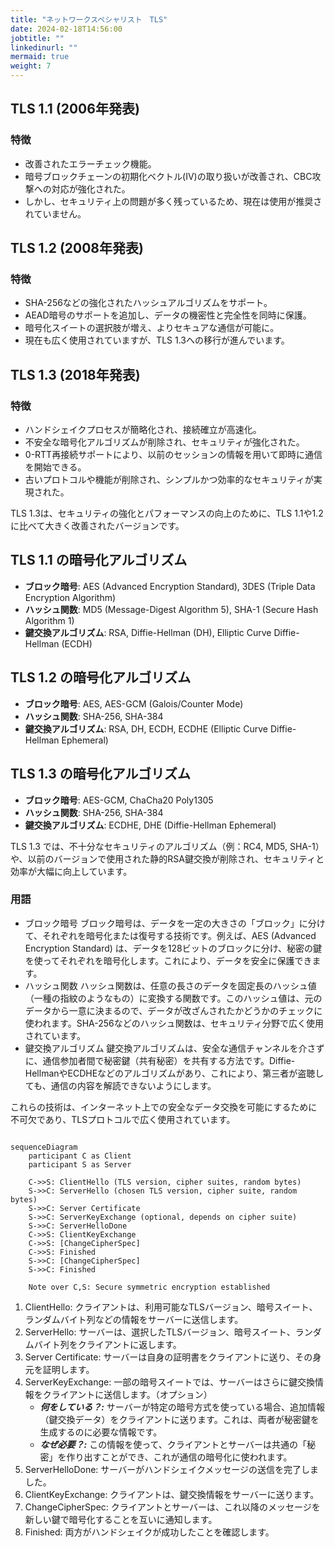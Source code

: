 ```yaml
---
title: "ネットワークスペシャリスト　TLS"
date: 2024-02-18T14:56:00
jobtitle: ""
linkedinurl: ""
mermaid: true
weight: 7
---
```



## TLS 1.1 (2006年発表)

### 特徴
- 改善されたエラーチェック機能。
- 暗号ブロックチェーンの初期化ベクトル(IV)の取り扱いが改善され、CBC攻撃への対応が強化された。
- しかし、セキュリティ上の問題が多く残っているため、現在は使用が推奨されていません。

## TLS 1.2 (2008年発表)

### 特徴
- SHA-256などの強化されたハッシュアルゴリズムをサポート。
- AEAD暗号のサポートを追加し、データの機密性と完全性を同時に保護。
- 暗号化スイートの選択肢が増え、よりセキュアな通信が可能に。
- 現在も広く使用されていますが、TLS 1.3への移行が進んでいます。

## TLS 1.3 (2018年発表)

### 特徴
- ハンドシェイクプロセスが簡略化され、接続確立が高速化。
- 不安全な暗号化アルゴリズムが削除され、セキュリティが強化された。
- 0-RTT再接続サポートにより、以前のセッションの情報を用いて即時に通信を開始できる。
- 古いプロトコルや機能が削除され、シンプルかつ効率的なセキュリティが実現された。

TLS 1.3は、セキュリティの強化とパフォーマンスの向上のために、TLS 1.1や1.2に比べて大きく改善されたバージョンです。

## TLS 1.1 の暗号化アルゴリズム

- **ブロック暗号**: AES (Advanced Encryption Standard), 3DES (Triple Data Encryption Algorithm)
- **ハッシュ関数**: MD5 (Message-Digest Algorithm 5), SHA-1 (Secure Hash Algorithm 1)
- **鍵交換アルゴリズム**: RSA, Diffie-Hellman (DH), Elliptic Curve Diffie-Hellman (ECDH)

## TLS 1.2 の暗号化アルゴリズム

- **ブロック暗号**: AES, AES-GCM (Galois/Counter Mode)
- **ハッシュ関数**: SHA-256, SHA-384
- **鍵交換アルゴリズム**: RSA, DH, ECDH, ECDHE (Elliptic Curve Diffie-Hellman Ephemeral)

## TLS 1.3 の暗号化アルゴリズム

- **ブロック暗号**: AES-GCM, ChaCha20 Poly1305
- **ハッシュ関数**: SHA-256, SHA-384
- **鍵交換アルゴリズム**: ECDHE, DHE (Diffie-Hellman Ephemeral)

TLS 1.3 では、不十分なセキュリティのアルゴリズム（例：RC4, MD5, SHA-1）や、以前のバージョンで使用された静的RSA鍵交換が削除され、セキュリティと効率が大幅に向上しています。



### 用語
- ブロック暗号
ブロック暗号は、データを一定の大きさの「ブロック」に分けて、それぞれを暗号化または復号する技術です。例えば、AES (Advanced Encryption Standard) は、データを128ビットのブロックに分け、秘密の鍵を使ってそれぞれを暗号化します。これにより、データを安全に保護できます。
- ハッシュ関数
ハッシュ関数は、任意の長さのデータを固定長のハッシュ値（一種の指紋のようなもの）に変換する関数です。このハッシュ値は、元のデータから一意に決まるので、データが改ざんされたかどうかのチェックに使われます。SHA-256などのハッシュ関数は、セキュリティ分野で広く使用されています。
- 鍵交換アルゴリズム
鍵交換アルゴリズムは、安全な通信チャンネルを介さずに、通信参加者間で秘密鍵（共有秘密）を共有する方法です。Diffie-HellmanやECDHEなどのアルゴリズムがあり、これにより、第三者が盗聴しても、通信の内容を解読できないようにします。

これらの技術は、インターネット上での安全なデータ交換を可能にするために不可欠であり、TLSプロトコルで広く使用されています。

```mermaid

sequenceDiagram
    participant C as Client
    participant S as Server

    C->>S: ClientHello (TLS version, cipher suites, random bytes)
    S->>C: ServerHello (chosen TLS version, cipher suite, random bytes)
    S->>C: Server Certificate
    S->>C: ServerKeyExchange (optional, depends on cipher suite)
    S->>C: ServerHelloDone
    C->>S: ClientKeyExchange
    C->>S: [ChangeCipherSpec]
    C->>S: Finished
    S->>C: [ChangeCipherSpec]
    S->>C: Finished

    Note over C,S: Secure symmetric encryption established

```

1. ClientHello: クライアントは、利用可能なTLSバージョン、暗号スイート、ランダムバイト列などの情報をサーバーに送信します。
2. ServerHello: サーバーは、選択したTLSバージョン、暗号スイート、ランダムバイト列をクライアントに返します。
3. Server Certificate: サーバーは自身の証明書をクライアントに送り、その身元を証明します。
4. ServerKeyExchange: 一部の暗号スイートでは、サーバーはさらに鍵交換情報をクライアントに送信します。（オプション）
   - ***何をしている？:*** サーバーが特定の暗号方式を使っている場合、追加情報（鍵交換データ）をクライアントに送ります。これは、両者が秘密鍵を生成するのに必要な情報です。
   - ***なぜ必要？:*** この情報を使って、クライアントとサーバーは共通の「秘密」を作り出すことができ、これが通信の暗号化に使われます。
5. ServerHelloDone: サーバーがハンドシェイクメッセージの送信を完了しました。
6. ClientKeyExchange: クライアントは、鍵交換情報をサーバーに送ります。
7. ChangeCipherSpec: クライアントとサーバーは、これ以降のメッセージを新しい鍵で暗号化することを互いに通知します。
8. Finished: 両方がハンドシェイクが成功したことを確認します。